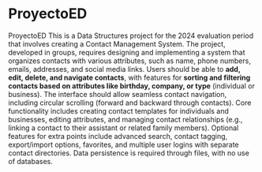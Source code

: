 # ProyectoED
 ProyectoED  This is a Data Structures project for the 2024 evaluation period that involves creating a Contact Management System. The project, developed in groups, requires designing and implementing a system that organizes contacts with various attributes, such as name, phone numbers, emails, addresses, and social media links. Users should be able to **add, edit, delete, and navigate contacts**, with features for **sorting and filtering contacts based on attributes like birthday, company, or type** (individual or business).  The interface should allow seamless contact navigation, including circular scrolling (forward and backward through contacts). Core functionality includes creating contact templates for individuals and businesses, editing attributes, and managing contact relationships (e.g., linking a contact to their assistant or related family members). Optional features for extra points include advanced search, contact tagging, export/import options, favorites, and multiple user logins with separate contact directories.  Data persistence is required through files, with no use of databases. 
